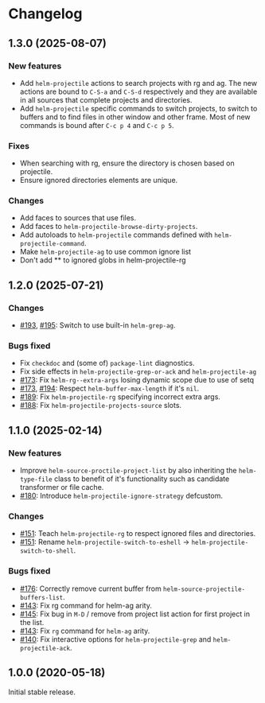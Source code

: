 # Changelog

## 1.3.0 (2025-08-07)

### New features

* Add `helm-projectile` actions to search projects with rg and ag. The new
  actions are bound to `C-S-a` and `C-S-d` respectively and they are available
  in all sources that complete projects and directories.
* Add `helm-projectile` specific commands to switch projects, to switch to
  buffers and to find files in other window and other frame. Most of new
  commands is bound after `C-c p 4` and `C-c p 5`.

### Fixes

* When searching with rg, ensure the directory is chosen based on projectile.
* Ensure ignored directories elements are unique.

### Changes

* Add faces to sources that use files.
* Add faces to `helm-projectile-browse-dirty-projects`.
* Add autoloads to `helm-projectile` commands defined with `helm-projectile-command`.
* Make `helm-projectile-ag` to use common ignore list
* Don't add ** to ignored globs in helm-projectile-rg

## 1.2.0 (2025-07-21)

### Changes

* [#193](https://github.com/bbatsov/helm-projectile/issues/193), [#195](https://github.com/bbatsov/helm-projectile/pull/195): Switch  to use built-in `helm-grep-ag`.

### Bugs fixed

* Fix `checkdoc` and (some of) `package-lint` diagnostics.
* Fix side effects in `helm-projectile-grep-or-ack` and `helm-projectile-ag`
* [#173](https://github.com/bbatsov/helm-projectile/pull/191): Fix `helm-rg--extra-args` losing dynamic scope due to use of setq
* [#173](https://github.com/bbatsov/helm-projectile/pull/173), [#194](https://github.com/bbatsov/helm-projectile/pull/194): Respect `helm-buffer-max-length` if it's `nil`.
* [#189](https://github.com/bbatsov/helm-projectile/pull/192): Fix `helm-projectile-rg` specifying incorrect extra args.
* [#188](https://github.com/bbatsov/helm-projectile/pull/178): Fix `helm-projectile-projects-source` slots.

## 1.1.0 (2025-02-14)

### New features

* Improve `helm-source-proctile-project-list` by also inheriting the
  `helm-type-file` class to benefit of it's functionality such as candidate
  transformer or file cache.
* [#180](https://github.com/bbatsov/helm-projectile/pull/180): Introduce `helm-projectile-ignore-strategy` defcustom.

### Changes

* [#151](https://github.com/bbatsov/helm-projectile/pull/157): Teach `helm-projectile-rg` to respect ignored files and directories.
* [#151](https://github.com/bbatsov/helm-projectile/issues/151): Rename `helm-projectile-switch-to-eshell` -> `helm-projectile-switch-to-shell`.

### Bugs fixed

* [#176](https://github.com/bbatsov/helm-projectile/pull/178): Correctly remove current buffer from `helm-source-projectile-buffers-list`.
* [#143](https://github.com/bbatsov/helm-projectile/issues/143): Fix rg command for helm-ag arity.
* [#145](https://github.com/bbatsov/helm-projectile/issues/145): Fix bug in `M-D` / remove from project list action for first project in the list.
* [#143](https://github.com/bbatsov/helm-projectile/issues/143): Fix `rg` command for `helm-ag` arity.
* [#140](https://github.com/bbatsov/helm-projectile/pull/140): Fix interactive options for `helm-projectile-grep` and `helm-projectile-ack`.

## 1.0.0 (2020-05-18)

Initial stable release.
